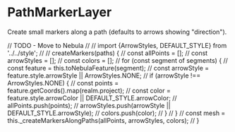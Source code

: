 # PathMarkerLayer

Create small markers along a path (defaults to arrows showing "direction").


// TODO - Move to Nebula
//
// import {ArrowStyles, DEFAULT_STYLE} from '../../style';
//
// createMarkers(paths) {
//   const allPoints = [];
//   const arrowStyles = [];
//   const colors = [];
//   for (const segment of segments) {
//     const feature = this.toNebulaFeature(segment);
//     const arrowStyle = feature.style.arrowStyle || ArrowStyles.NONE;
//     if (arrowStyle !== ArrowStyles.NONE) {
//       const points = feature.getCoords().map(realm.project);
//       const color = feature.style.arrowColor || DEFAULT_STYLE.arrowColor;
//       allPoints.push(points);
//       arrowStyles.push(arrowStyle || DEFAULT_STYLE.arrowStyle);
//       colors.push(color);
//     }
//   }
//   const mesh = this._createMarkersAlongPaths(allPoints, arrowStyles, colors);
// }

